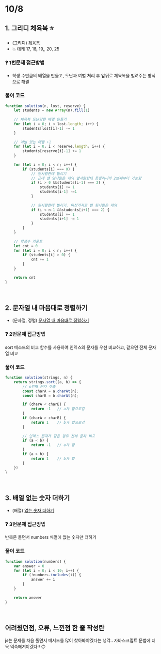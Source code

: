 # 10/8

## 1. 그리디 체육복 ⭐️
- (그리디) [체육복](https://school.programmers.co.kr/learn/courses/30/lessons/42862)
- 💥 테케 17, 18, 19,, 20, 25

### ❓ 1번문제 접근방법
- 학생 수만큼의 배열을 만들고, 도난과 여벌 처리 후 앞뒤로 체육복을 빌려주는 방식으로 해결

### 풀이 코드
```javascript
function solution(n, lost, reserve) {
    let students = new Array(n).fill(1)
    
    // 체육복 도난당한 배열 만들기
    for (let i = 0; i < lost.length; i++) {
        students[lost[i]-1] -= 1
    }
    
    // 여벌 있는 애들 +1
    for (let i = 0; i < reserve.length; i++) {
        students[reserve[i]-1] += 1
    }
    
    for (let i = 0; i < n; i++) {
        if (students[i] === 0) {
            // 앞사람한테 빌리기
            // 근데 맨 앞사람은 제외 앞사람한테 못빌리니까 2번째부터 가능함
            if (i > 0 &&students[i-1] === 2) {
                students[i] += 1
                students[i-1] -=1
            }
            
            // 뒷사람한테 빌리기, 마찬가지로 맨 뒷사람은 제외
            if (i < n-1 &&students[i+1] === 2) {
                students[i] += 1
                students[i+1] -= 1
            }
        }
    }
    
    // 학생수 카운트
    let cnt = 0
    for (let i = 0; i < n; i++) {
        if (students[i] > 0) {
            cnt += 1
        }
    }
    
    return cnt
}
```
<br>

## 2. 문자열 내 마음대로 정렬하기
- (문자열, 정렬) [문자열 내 마음대로 정렬하기](https://school.programmers.co.kr/learn/courses/30/lessons/12915)
### ❓ 2번문제 접근방법 
sort 메소드의 비교 함수를 사용하여 인덱스의 문자를 우선 비교하고, 같으면 전체 문자열 비교

### 풀이 코드
```javascript
function solution(strings, n) {
    return strings.sort((a, b) => {
        // n번째 문자 추출
        const charA = a.charAt(n);
        const charB = b.charAt(n);

        if (charA < charB) {
            return -1   // a가 앞으로감
        }
        if (charA > charB) {
            return 1    // b가 앞으로감
        }
        
        // 인덱스 문자가 같은 경우 전체 문자 비교
        if (a < b) {
            return -1   // a가 앞
        }
        if (a > b) {
            return 1    // b가 앞
        }
    })
}
```
<br>

## 3. 배열 없는 숫자 더하기
- (배열) [없는 숫자 더하기](https://school.programmers.co.kr/learn/courses/30/lessons/86051)
### ❓ 3번문제 접근방법 
반복문 돌면서 numbers 배열에 없는 숫자만 더하기

### 풀이 코드
```javascript
function solution(numbers) {
    var answer = 0
    for (let i = 0; i < 10; i++) {
        if (!numbers.includes(i)) {
            answer += i
        }
    }
    
    return answer
}
```
<br>

## 어려웠던점, 오류, 느낀점 한 줄 작성란

js는 문제를 처음 풀면서 메서드를 많이 찾아봐야겠다는 생각.. 자바스크립트 문법에 더욱 익숙해져야겠다!! 🙃